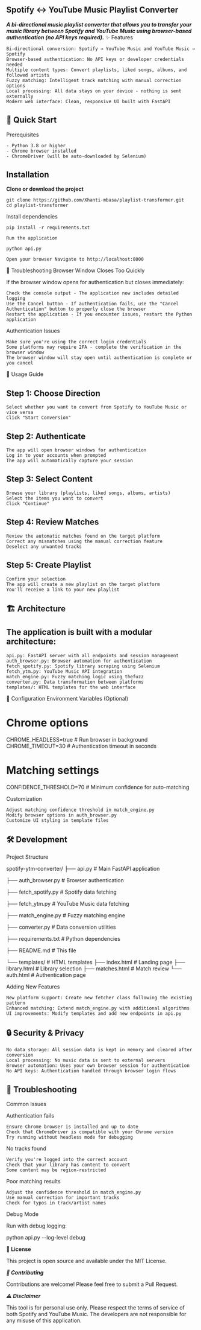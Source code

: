 ## Spotify ↔ YouTube Music Playlist Converter

***A bi-directional music playlist converter that allows you to transfer your music library between Spotify and YouTube Music using browser-based authentication (no API keys required).***
✨ Features

    Bi-directional conversion: Spotify → YouTube Music and YouTube Music → Spotify
    Browser-based authentication: No API keys or developer credentials needed
    Multiple content types: Convert playlists, liked songs, albums, and followed artists
    Fuzzy matching: Intelligent track matching with manual correction options
    Local processing: All data stays on your device - nothing is sent externally
    Modern web interface: Clean, responsive UI built with FastAPI

## 🚀 Quick Start
Prerequisites

    - Python 3.8 or higher
    - Chrome browser installed
    - ChromeDriver (will be auto-downloaded by Selenium)

## Installation

 **Clone or download the project**
    
  
    git clone https://github.com/Xhanti-mbasa/playlist-transformer.git
    cd playlist-transformer

Install dependencies

    pip install -r requirements.txt

    Run the application

    python api.py

    Open your browser Navigate to http://localhost:8000

🔧 Troubleshooting
Browser Window Closes Too Quickly

If the browser window opens for authentication but closes immediately:

    Check the console output - The application now includes detailed logging
    Use the Cancel button - If authentication fails, use the "Cancel Authentication" button to properly close the browser
    Restart the application - If you encounter issues, restart the Python application

Authentication Issues

    Make sure you're using the correct login credentials
    Some platforms may require 2FA - complete the verification in the browser window
    The browser window will stay open until authentication is complete or you cancel

📖 Usage Guide
## Step 1: Choose Direction

    Select whether you want to convert from Spotify to YouTube Music or vice versa
    Click "Start Conversion"

## Step 2: Authenticate

    The app will open browser windows for authentication
    Log in to your accounts when prompted
    The app will automatically capture your session

## Step 3: Select Content

    Browse your library (playlists, liked songs, albums, artists)
    Select the items you want to convert
    Click "Continue"

## Step 4: Review Matches

    Review the automatic matches found on the target platform
    Correct any mismatches using the manual correction feature
    Deselect any unwanted tracks

## Step 5: Create Playlist

    Confirm your selection
    The app will create a new playlist on the target platform
    You'll receive a link to your new playlist

## 🏗️ Architecture

## The application is built with a modular architecture:

    api.py: FastAPI server with all endpoints and session management
    auth_browser.py: Browser automation for authentication
    fetch_spotify.py: Spotify library scraping using Selenium
    fetch_ytm.py: YouTube Music API integration
    match_engine.py: Fuzzy matching logic using thefuzz
    converter.py: Data transformation between platforms
    templates/: HTML templates for the web interface

🔧 Configuration
Environment Variables (Optional)

# Chrome options
CHROME_HEADLESS=true  # Run browser in background
CHROME_TIMEOUT=30     # Authentication timeout in seconds

# Matching settings
CONFIDENCE_THRESHOLD=70  # Minimum confidence for auto-matching

Customization

    Adjust matching confidence threshold in match_engine.py
    Modify browser options in auth_browser.py
    Customize UI styling in template files

## 🛠️ Development
Project Structure

spotify-ytm-converter/
├── api.py                 # Main FastAPI application

├── auth_browser.py        # Browser authentication

├── fetch_spotify.py       # Spotify data fetching

├── fetch_ytm.py          # YouTube Music data fetching

├── match_engine.py       # Fuzzy matching engine

├── converter.py          # Data conversion utilities

├── requirements.txt      # Python dependencies

├── README.md            # This file

└── templates/           # HTML templates
    ├── index.html       # Landing page
    ├── library.html     # Library selection
    ├── matches.html     # Match review
    └── auth.html        # Authentication page

Adding New Features

    New platform support: Create new fetcher class following the existing pattern
    Enhanced matching: Extend match_engine.py with additional algorithms
    UI improvements: Modify templates and add new endpoints in api.py

## 🔒 Security & Privacy

    No data storage: All session data is kept in memory and cleared after conversion
    Local processing: No music data is sent to external servers
    Browser automation: Uses your own browser session for authentication
    No API keys: Authentication handled through browser login flows

## 🐛 Troubleshooting
Common Issues

Authentication fails

    Ensure Chrome browser is installed and up to date
    Check that ChromeDriver is compatible with your Chrome version
    Try running without headless mode for debugging

No tracks found

    Verify you're logged into the correct account
    Check that your library has content to convert
    Some content may be region-restricted

Poor matching results

    Adjust the confidence threshold in match_engine.py
    Use manual correction for important tracks
    Check for typos in track/artist names

Debug Mode

Run with debug logging:

python api.py --log-level debug

**📝 License**


This project is open source and available under the MIT License.


***🤝 Contributing***


Contributions are welcome! Please feel free to submit a Pull Request.



***⚠️ Disclaimer***


This tool is for personal use only. Please respect the terms of service of both Spotify and YouTube Music. The developers are not responsible for any misuse of this application.
